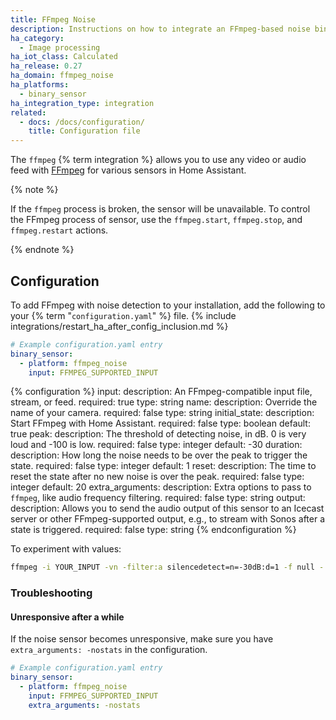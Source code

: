```yaml
---
title: FFmpeg Noise
description: Instructions on how to integrate an FFmpeg-based noise binary sensor
ha_category:
  - Image processing
ha_iot_class: Calculated
ha_release: 0.27
ha_domain: ffmpeg_noise
ha_platforms:
  - binary_sensor
ha_integration_type: integration
related:
  - docs: /docs/configuration/
    title: Configuration file
---
```


The `ffmpeg` {% term integration %} allows you to use any video or audio feed with [FFmpeg](https://www.ffmpeg.org/) for various sensors in Home Assistant.

{% note %}

If the `ffmpeg` process is broken, the sensor will be unavailable. To control the FFmpeg process of sensor, use the `ffmpeg.start`, `ffmpeg.stop`, and `ffmpeg.restart` actions.

{% endnote %}

## Configuration

To add FFmpeg with noise detection to your installation, add the following to your {% term "`configuration.yaml`" %} file.
{% include integrations/restart_ha_after_config_inclusion.md %}

```yaml
# Example configuration.yaml entry
binary_sensor:
  - platform: ffmpeg_noise
    input: FFMPEG_SUPPORTED_INPUT
```

{% configuration %}
input:
  description: An FFmpeg-compatible input file, stream, or feed.
  required: true
  type: string
name:
  description: Override the name of your camera.
  required: false
  type: string
initial_state:
  description: Start FFmpeg with Home Assistant.
  required: false
  type: boolean
  default: true
peak:
  description: The threshold of detecting noise, in dB. 0 is very loud and -100 is low.
  required: false
  type: integer
  default: -30
duration:
  description: How long the noise needs to be over the peak to trigger the state.
  required: false
  type: integer
  default: 1
reset:
  description: The time to reset the state after no new noise is over the peak.
  required: false
  type: integer
  default: 20
extra_arguments:
  description: Extra options to pass to `ffmpeg`, like audio frequency filtering.
  required: false
  type: string
output:
  description: Allows you to send the audio output of this sensor to an Icecast server or other FFmpeg-supported output, e.g., to stream with Sonos after a state is triggered.
  required: false
  type: string
{% endconfiguration %}

To experiment with values:

```bash
ffmpeg -i YOUR_INPUT -vn -filter:a silencedetect=n=-30dB:d=1 -f null -
```

### Troubleshooting

#### Unresponsive after a while

If the noise sensor becomes unresponsive, make sure you have `extra_arguments: -nostats` in the configuration.  

```yaml
# Example configuration.yaml entry
binary_sensor:
  - platform: ffmpeg_noise
    input: FFMPEG_SUPPORTED_INPUT
    extra_arguments: -nostats
```
